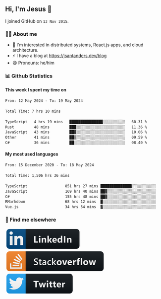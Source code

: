 ## Hi, I'm Jesus 👋

I joined GitHub on `13 Nov 2015`.

<!-- Talking about you -->

### 👨‍💻 About me

- 👦 I'm interested in distributed systems, React.js apps, and cloud architecture.
- ⚡️ I have a blog at <https://jsantanders.dev/blog>
- 😄 Pronouns: he/him

### 📊 Github Statistics

#### This week I spent my time on

<!--START_SECTION:weekly-->

```txt
From: 12 May 2024 - To: 19 May 2024

Total Time: 7 hrs 10 mins

TypeScript   4 hrs 19 mins   ███████████████░░░░░░░░░░   60.31 %
Rust         48 mins         ███░░░░░░░░░░░░░░░░░░░░░░   11.36 %
JavaScript   43 mins         ██▓░░░░░░░░░░░░░░░░░░░░░░   10.06 %
Other        41 mins         ██▒░░░░░░░░░░░░░░░░░░░░░░   09.59 %
C#           36 mins         ██░░░░░░░░░░░░░░░░░░░░░░░   08.40 %
```

<!--END_SECTION:weekly-->

#### My most used languages

<!--START_SECTION:alltime-->

```txt
From: 15 December 2020 - To: 18 May 2024

Total Time: 1,506 hrs 36 mins

TypeScript                 851 hrs 27 mins ██████████████░░░░░░░░░░░   56.51 %
JavaScript                 169 hrs 40 mins ██▓░░░░░░░░░░░░░░░░░░░░░░   11.26 %
C#                         155 hrs 48 mins ██▓░░░░░░░░░░░░░░░░░░░░░░   10.34 %
RMarkdown                  68 hrs 12 mins  █░░░░░░░░░░░░░░░░░░░░░░░░   04.53 %
Vue.js                     34 hrs 54 mins  ▓░░░░░░░░░░░░░░░░░░░░░░░░   02.32 %
```

<!--END_SECTION:alltime-->

### 📢 Find me elsewhere

<p>
  <a target="_blank" href="https://linkedin.com/in/jsantanders">
    <img src="https://github.com/jsantanders/jsantanders/blob/master/img/linkedin.svg" alt="LinkedIn" style="vertical-align:top; margin:4px">
  </a>
  
  <a target="_blank" href="https://stackoverflow.com/users/7318331/jesus-santander">
    <img src="https://github.com/jsantanders/jsantanders/blob/master/img/stackoverflow.svg" alt="StackOverflow" style="vertical-align:top; margin:4px">
  </a>
  
  <a target="_blank" href="http://twitter.com/jsantanders">
    <img src="https://github.com/jsantanders/jsantanders/blob/master/img/twitter.svg" alt="Twitter" style="vertical-align:top; margin:4px">
  </a>
</p>
